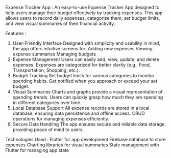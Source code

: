 Expense Tracker App :
An easy-to-use Expense Tracker App designed to help users manage their budget effectively by tracking expenses. This app allows users to record daily expenses, categorize them, set budget limits, and view visual summaries of their financial activity.

Features :
1. User-Friendly Interface
Designed with simplicity and usability in mind, the app offers intuitive screens for:
Adding new expenses
Viewing expense summaries
Managing budgets
2. Expense Management
Users can easily add, view, update, and delete expenses.
Expenses are categorized for better clarity (e.g., Food, Transportation, Shopping, etc.).
3. Budget Tracking
Set budget limits for various categories to monitor spending habits.
Get notified when you approach or exceed your set budget.
4. Visual Summaries
Charts and graphs provide a visual representation of spending trends.
Users can quickly grasp how much they are spending in different categories over time.
5. Local Database Support
All expense records are stored in a local database, ensuring data persistence and offline access.
CRUD operations for managing expenses efficiently.
6. Secure Data Handling
The app ensures secure and reliable data storage, providing peace of mind to users.

Technologies Used :
Flutter for app development
Firebase database to store expenses
Charting libraries for visual summaries
State management with Flutter for managing app state
